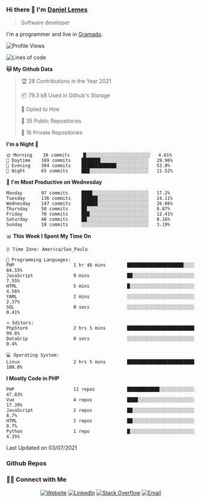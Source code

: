 
### Hi there 👋 I'm [Daniel Lemes](https://daniel.lemes.dev)
> Software developer

I'm a programmer and live in [Gramado](https://www.gramadoinesquecivel.tur.br/).

<!--START_SECTION:waka-->
![Profile Views](http://img.shields.io/badge/Profile%20Views-186-blue)

![Lines of code](https://img.shields.io/badge/From%20Hello%20World%20I%27ve%20Written-115188%20lines%20of%20code-blue)

**🐱 My Github Data** 

> 🏆 28 Contributions in the Year 2021
 > 
> 📦 79.3 kB Used in Github's Storage 
 > 
> 💼 Opted to Hire
 > 
> 📜 35 Public Repositories 
 > 
> 🔑 16 Private Repositories  
 > 
**I'm a Night 🦉** 

```text
🌞 Morning    26 commits     █░░░░░░░░░░░░░░░░░░░░░░░░   4.61% 
🌆 Daytime    169 commits    ███████░░░░░░░░░░░░░░░░░░   29.96% 
🌃 Evening    304 commits    █████████████░░░░░░░░░░░░   53.9% 
🌙 Night      65 commits     ███░░░░░░░░░░░░░░░░░░░░░░   11.52%

```
📅 **I'm Most Productive on Wednesday** 

```text
Monday       97 commits     ████░░░░░░░░░░░░░░░░░░░░░   17.2% 
Tuesday      136 commits    ██████░░░░░░░░░░░░░░░░░░░   24.11% 
Wednesday    147 commits    ██████░░░░░░░░░░░░░░░░░░░   26.06% 
Thursday     50 commits     ██░░░░░░░░░░░░░░░░░░░░░░░   8.87% 
Friday       70 commits     ███░░░░░░░░░░░░░░░░░░░░░░   12.41% 
Saturday     46 commits     ██░░░░░░░░░░░░░░░░░░░░░░░   8.16% 
Sunday       18 commits     ░░░░░░░░░░░░░░░░░░░░░░░░░   3.19%

```


📊 **This Week I Spent My Time On** 

```text
⌚︎ Time Zone: America/Sao_Paulo

💬 Programming Languages: 
PHP                      1 hr 46 mins        █████████████████████░░░░   84.55% 
JavaScript               9 mins              ██░░░░░░░░░░░░░░░░░░░░░░░   7.55% 
HTML                     5 mins              █░░░░░░░░░░░░░░░░░░░░░░░░   4.56% 
YAML                     2 mins              ░░░░░░░░░░░░░░░░░░░░░░░░░   2.37% 
SQL                      0 secs              ░░░░░░░░░░░░░░░░░░░░░░░░░   0.41%

🔥 Editors: 
PhpStorm                 2 hrs 5 mins        █████████████████████████   99.6% 
DataGrip                 0 secs              ░░░░░░░░░░░░░░░░░░░░░░░░░   0.4%

💻 Operating System: 
Linux                    2 hrs 5 mins        █████████████████████████   100.0%

```

**I Mostly Code in PHP** 

```text
PHP                      11 repos            ████████████░░░░░░░░░░░░░   47.83% 
Vue                      4 repos             ████░░░░░░░░░░░░░░░░░░░░░   17.39% 
JavaScript               2 repos             ██░░░░░░░░░░░░░░░░░░░░░░░   8.7% 
HTML                     2 repos             ██░░░░░░░░░░░░░░░░░░░░░░░   8.7% 
Python                   1 repo              █░░░░░░░░░░░░░░░░░░░░░░░░   4.35%

```



 Last Updated on 03/07/2021
<!--END_SECTION:waka-->

### Github Repos

<h3> 🤝🏻 Connect with Me </h3>

<p align="center">
<a href="https://daniel.lemes.dev" target="_blank"><img alt="Website" src="https://img.shields.io/badge/Website-daniel.lemes.dev-blue?style=flat&logo=google-chrome"></a>
<a href="https://www.linkedin.com/in/daniel-lemes/" target="_blank"><img alt="LinkedIn" src="https://img.shields.io/badge/LinkedIn-@lemesdaniel-blue?style=flat&logo=linkedin"></a>
<a href="https://stackoverflow.com/users/994/daniel-lemes?tab=profile" target="_blank"><img alt="Stack Overflow" src="https://img.shields.io/badge/Stackoverflow-Daniel%20Lemes-blue?style=flat&logo=stackoverflow"></a>
<a href="mailto:dlemesdev@gmail.com"><img alt="Email" src="https://img.shields.io/badge/Email-dlemesdev@gmail.com-blue?style=flat&logo=gmail"></a>
</p>
